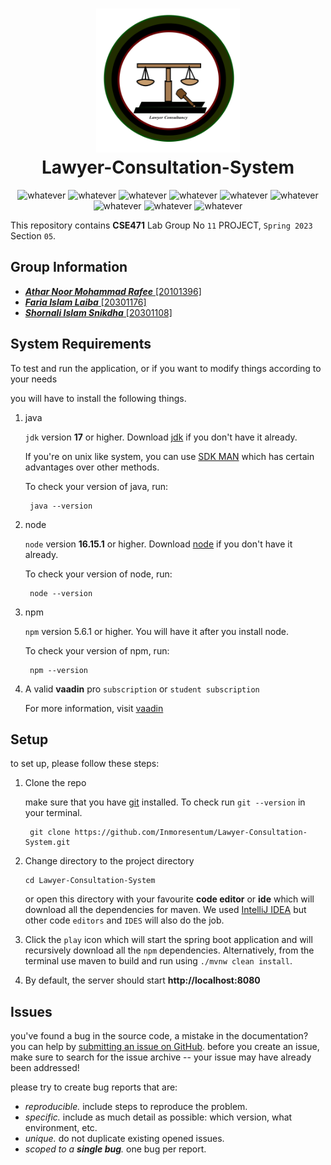 <h1 align="center">
	<img src="https://raw.githubusercontent.com/Inmoresentum/Lawyer-Consultation-System/main/src/main/resources/META-INF/resources/images/application-main.png" width="230" alt="Logo"/><br/>
    Lawyer-Consultation-System
</h1> 

<p align ="center"> 
<img src="https://img.shields.io/node/v/p/latest" alt="whatever">
<img src="https://img.shields.io/badge/springboot-2.7.3-green" alt="whatever">
<img src="https://img.shields.io/badge/vaadin-23.3.6-yellowgreen" alt="whatever">
<img src="https://img.shields.io/badge/MariaDB-10.11.2-blue" alt="whatever">
<img src="https://img.shields.io/badge/MINIO-8.4.3-orange" alt="whatever">
<img src="https://img.shields.io/badge/vanilla-css-lightgrey" alt="whatever">
<img src="https://img.shields.io/github/languages/top/Inmoresentum/Lawyer-Consultation-System" alt="whatever">
<img src="https://img.shields.io/github/last-commit/Inmoresentum/Lawyer-Consultation-System" alt="whatever">
<img src="https://img.shields.io/github/contributors/Inmoresentum/Lawyer-Consultation-System" alt="whatever">
</p>



This repository contains **CSE471** Lab Group No `11` PROJECT, `Spring 2023` Section `05`.

## Group Information

* [**_Athar Noor Mohammad Rafee_** \[20101396\]](https://github.com/Inmoresentum)
* [**_Faria Islam Laiba_** \[20301176\]](https://github.com/farialaiba)
* [**_Shornali Islam Snikdha_** \[20301108\]](https://github.com/shornaliislam)

## System Requirements

To test and run the application, or if you want to modify
things according to your needs

you will have to install the following things.

1. java

   `jdk` version **17** or higher.
   Download [jdk](https://www.oracle.com/java/technologies/downloads/)
   if you don't have it already.

   If you're on unix like system, you can use [SDK MAN](https://sdkman.io/)
   which has certain advantages over other methods.

   To check your version of java, run:

   ```shell
    java --version
   ```

2. node

   `node` version **16.15.1** or higher. Download [node](https://nodejs.org/en/download/) if you don't have it already.

   To check your version of node, run:

   ```shell
    node --version
   ```

3. npm

   `npm` version 5.6.1 or higher. You will have it after you install node.

   To check your version of npm, run:

   ```shell
    npm --version
   ```
4. A valid **vaadin** pro `subscription` or `student subscription`

   For more information, visit [vaadin](https://vaadin.com/)

## Setup

to set up, please follow these steps:

1. Clone the repo

   make sure that you have [git](https://git-scm.com/downloads) installed.
   To check run `git --version` in your
   terminal.
   ```shell
    git clone https://github.com/Inmoresentum/Lawyer-Consultation-System.git
   ```

2. Change directory to the project directory

    ```shell
    cd Lawyer-Consultation-System
    ```
   or open this directory with your favourite **code editor** or **ide**
   which will download all the dependencies for maven.
   We used [IntelliJ IDEA](https://www.jetbrains.com/idea/) but other code
   `editors` and `IDES` will also do the job.

3. Click the `play` icon which will start the spring boot application
   and will recursively download all the `npm` dependencies.
   Alternatively, from the terminal use maven to build and
   run using `./mvnw clean install`.

4. By default, the server should start  **http://localhost:8080**

## Issues

you've found a bug in the source code, a mistake in the documentation?
you can help
by [submitting an issue on GitHub](https://github.com/Inmoresentum/Lawyer-Consultation-System/issues).
before you create an issue, make sure to search for the issue archive -- your issue may have already been addressed!

please try to create bug reports that are:

- _reproducible._ include steps to reproduce the problem.
- _specific._ include as much detail as possible: which version, what environment, etc.
- _unique._ do not duplicate existing opened issues.
- _scoped to a **single bug**._ one bug per report.
